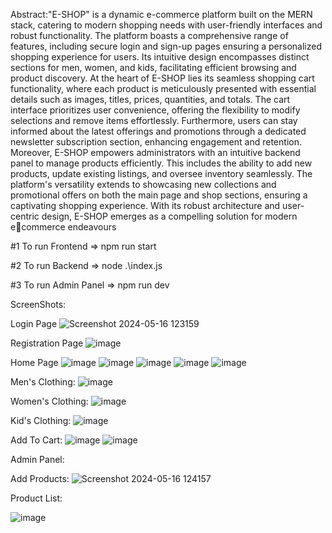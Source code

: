 Abstract:"E-SHOP" is a dynamic e-commerce platform built on the MERN stack, catering to 
modern shopping needs with user-friendly interfaces and robust functionality. The 
platform boasts a comprehensive range of features, including secure login and sign-up 
pages ensuring a personalized shopping experience for users. Its intuitive design 
encompasses distinct sections for men, women, and kids, facilitating efficient browsing 
and product discovery.
At the heart of E-SHOP lies its seamless shopping cart functionality, where each 
product is meticulously presented with essential details such as images, titles, prices, 
quantities, and totals. The cart interface prioritizes user convenience, offering the 
flexibility to modify selections and remove items effortlessly. Furthermore, users can 
stay informed about the latest offerings and promotions through a dedicated newsletter 
subscription section, enhancing engagement and retention.
Moreover, E-SHOP empowers administrators with an intuitive backend panel to 
manage products efficiently. This includes the ability to add new products, update 
existing listings, and oversee inventory seamlessly. The platform's versatility extends 
to showcasing new collections and promotional offers on both the main page and shop 
sections, ensuring a captivating shopping experience. With its robust architecture and 
user-centric design, E-SHOP emerges as a compelling solution for modern ecommerce endeavours



#1
To run Frontend
  => npm run start

#2
To run Backend
  => node .\index.js

#3
To run Admin Panel
  => npm run dev



  ScreenShots:

  
Login Page
![Screenshot 2024-05-16 123159](https://github.com/rajvipandya16/E-Commerce-Shopping-Website/assets/122957337/5c66e189-e8c5-44e5-9cb0-f6962f779a9f)

Registration Page
![image](https://github.com/rajvipandya16/E-Commerce-Shopping-Website/assets/122957337/97188ed7-5a2e-421d-ba68-5c241eb170e0)

Home Page
![image](https://github.com/rajvipandya16/E-Commerce-Shopping-Website/assets/122957337/35530194-8617-4c5e-b368-f9e1c8621ace)
![image](https://github.com/rajvipandya16/E-Commerce-Shopping-Website/assets/122957337/77e77ec3-76f7-461a-abdc-4d0ec5ecc7d2)
![image](https://github.com/rajvipandya16/E-Commerce-Shopping-Website/assets/122957337/9ccf0c23-7c26-4077-807e-37b90df7d0f5)
![image](https://github.com/rajvipandya16/E-Commerce-Shopping-Website/assets/122957337/60e34aaa-d0db-4566-9f86-0515e53a6bb4)
![image](https://github.com/rajvipandya16/E-Commerce-Shopping-Website/assets/122957337/2427ef63-48cd-42ef-9602-fbdf29a1ff0b)

Men's Clothing:
![image](https://github.com/rajvipandya16/E-Commerce-Shopping-Website/assets/122957337/658b105d-2013-47e0-a353-f91d7e66d9ee)

Women's Clothing:
![image](https://github.com/rajvipandya16/E-Commerce-Shopping-Website/assets/122957337/617ea68e-db66-4bb4-8da3-6954ef4c45aa)

Kid's Clothing:
![image](https://github.com/rajvipandya16/E-Commerce-Shopping-Website/assets/122957337/cbb1f813-cd52-4e1c-86f2-9591422fb958)

Add To Cart:
![image](https://github.com/rajvipandya16/E-Commerce-Shopping-Website/assets/122957337/b320d2dc-8b5a-406d-a341-4dccc6fb80e5)
![image](https://github.com/rajvipandya16/E-Commerce-Shopping-Website/assets/122957337/924567dd-70c1-4766-b1a8-398b77753623)

Admin Panel:


Add Products:
![Screenshot 2024-05-16 124157](https://github.com/rajvipandya16/E-Commerce-Shopping-Website/assets/122957337/8ec81048-395d-432d-bbd9-dde6f39ad63c)


Product List:

![image](https://github.com/rajvipandya16/E-Commerce-Shopping-Website/assets/122957337/5d4bb412-8a38-4005-b040-7297e7d14a0a)
